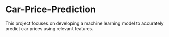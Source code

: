 # Car-Price-Prediction
This project focuses on developing a machine learning model to accurately predict car prices using relevant features.
